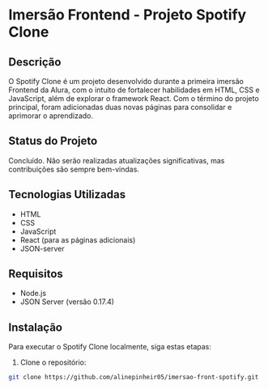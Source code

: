 # Imersão Frontend - Projeto Spotify Clone

## Descrição
O Spotify Clone é um projeto desenvolvido durante a primeira imersão Frontend da Alura, com o intuito de fortalecer habilidades em HTML, CSS e JavaScript, além de explorar o framework React. Com o término do projeto principal, foram adicionadas duas novas páginas para consolidar e aprimorar o aprendizado.

## Status do Projeto
Concluído. Não serão realizadas atualizações significativas, mas contribuições são sempre bem-vindas.

## Tecnologias Utilizadas
- HTML
- CSS
- JavaScript
- React (para as páginas adicionais)
- JSON-server

## Requisitos

- Node.js 
- JSON Server (versão 0.17.4)

## Instalação

Para executar o Spotify Clone localmente, siga estas etapas:

1. Clone o repositório:
```bash
git clone https://github.com/alinepinheir05/imersao-front-spotify.git
